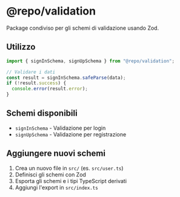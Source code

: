 # @repo/validation

Package condiviso per gli schemi di validazione usando Zod.

## Utilizzo

```typescript
import { signInSchema, signUpSchema } from "@repo/validation";

// Validare i dati
const result = signInSchema.safeParse(data);
if (!result.success) {
  console.error(result.error);
}
```

## Schemi disponibili

- `signInSchema` - Validazione per login
- `signUpSchema` - Validazione per registrazione

## Aggiungere nuovi schemi

1. Crea un nuovo file in `src/` (es. `src/user.ts`)
2. Definisci gli schemi con Zod
3. Esporta gli schemi e i tipi TypeScript derivati
4. Aggiungi l'export in `src/index.ts`

